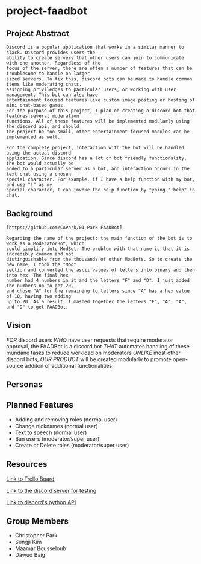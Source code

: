 # project-faadbot

## Project Abstract

    Discord is a popular application that works in a similar manner to slack. Discord provides users the
    ability to create servers that other users can join to communicate with one another. Regardless of the
    focus of the server, there are often a number of features that can be troublesome to handle on larger
    sized servers. To fix this, discord bots can be made to handle common items like moderating chats, 
    assigning priviledges to particular users, or working with user management. This bot can also have 
    entertainment focused features like custom image posting or hosting of mini chat-based games. 
    For the purpose of this project, I plan on creating a discord bot that features several moderation 
    functions. All of these features will be implemented modularly using the discord api, and should 
    the project be too small, other entertainment focused modules can be implemented as well.
    
    For the complete project, interaction with the bot will be handled using the actual discord
    application. Since discord has a lot of bot friendly functionality, the bot would actually be
    added to a particular server as a bot, and interaction occurs in the text chat using a chosen
    special character. For example, if I have a help function with my bot, and use "!" as my 
    special character, I can invoke the help function by typing "!help" in chat.

## Background
    
    [https://github.com/CAPark/01-Park-FAADBot]
    
    Regarding the name of the project: the main function of the bot is to work as a ModeratorBot, which
    could simplify into ModBot. The problem with that name is that it is incredibly common and not
    distinguishable from the thousands of other ModBots. So to create the new name, I took the "Mod"
    section and converted the ascii values of letters into binary and then into hex. The final hex 
    number had 4 numbers in it and the letters "F" and "D". I just added the numbers up to get 20, 
    and chose "A" for the remaining to letters since "A" has a hex value of 10, having two adding 
    up to 20. As a result, I mashed together the letters "F", "A", "A", and "D" to get FAADBot.
    
## Vision

*FOR* discord users *WHO* have user requests that require moderator approval, the FAADBot 
is a discord bot *THAT* automates handling of these mundane tasks to reduce workload on moderators
*UNLIKE* most other discord bots, *OUR PRODUCT* will be created modularly to promote open-source additon 
of additional functionalities.

## Personas

## Planned Features

- Adding and removing roles (normal user)
- Change nicknames (normal user)
- Text to speech (normal user)
- Ban users (moderator/super user)
- Create or Delete roles (moderator/super user)

## Resources

[Link to Trello Board](https://trello.com/b/GrKoPabm/faadbot)

[Link to the discord server for testing](https://discord.gg/gv97GxT)

[Link to discord's python API](https://discordpy.readthedocs.io/en/latest/api.html)


## Group Members

- Christopher Park
- Sungji Kim
- Maamar Bousseloub
- Dawud Baig

